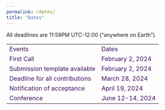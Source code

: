 ```yaml
---
permalink: /dates/
title: "Dates"
---
```

<html>
<head>
<link href='https://fonts.googleapis.com/css?family=Akaya Telivigala' rel='stylesheet'>
<meta name="viewport" content="width=device-width, initial-scale=1">
<style>

th, td {
  text-align: left;
  padding: 20px;
  font-family: 'Akaya Telivigala';font-size: 22px;
}

h1, h2, h3, h4, h5 {
  font-family: 'Akaya Telivigala';font-size: 25px;
}
body {
    font-family: 'Akaya Telivigala';font-size: 22px;
} 

tr:nth-child(even) {
  background-color: #faebd7;
  font-family: 'Akaya Telivigala';font-size: 24px;
}
</style>
</head>
<body>

<p>All deadlines are 11:59PM UTC-12:00 (“anywhere on Earth”).</p>

<table>
  <tr>
    <td style="color:#3e1061;">Events</td>
    <td style="color:#3e1061;">Dates</td>
  </tr>
  <tr>
     <td style="color:#3e1061;">First Call</td>
     <td style="color:#3e1061;">February 2, 2024</td>
  </tr>
  <tr>
    <td style="color:#3e1061;"> Submission template available</td>
    <td style="color:#3e1061;">February 2, 2024</td>
  </tr>
  <tr>
    <td style="color:#3e1061;">Deadline for all contributions</td>
    <td style="color:#3e1061;">March 28, 2024</td>
  </tr>
  <tr>
    <td style="color:#3e1061;">Notification of acceptance</td>
    <td style="color:#3e1061;">April 19, 2024</td>
  </tr>
  <tr>
    <td style="color:#3e1061;">Conference</td>
    <td style="color:#3e1061;">June 12-14, 2024</td>
  </tr>
</table>

</body>
</html>
